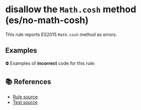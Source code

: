 # disallow the `Math.cosh` method (es/no-math-cosh)

This rule reports ES2015 `Math.cosh` method as errors.

## Examples

⛔ Examples of **incorrect** code for this rule:

<eslint-playground type="bad" code="/*eslint es/no-math-cosh: error */
const n = Math.cosh(value)
" />

## 📚 References

- [Rule source](https://github.com/mysticatea/eslint-plugin-es/blob/v1.2.0/lib/rules/no-math-cosh.js)
- [Test source](https://github.com/mysticatea/eslint-plugin-es/blob/v1.2.0/tests/lib/rules/no-math-cosh.js)
